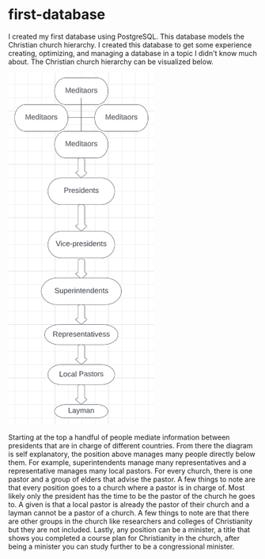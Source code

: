 # first-database
I created my first database using PostgreSQL. This database models the Christian church hierarchy. I created this database to get some experience creating, optimizing, and managing a database in a topic I didn't know much about. The Christian church hierarchy can be visualized below.

![](images/church_hierarchy.png)

Starting at the top a handful of people mediate information between presidents that are in charge of different countries. From there the diagram is self explanatory, the position above manages many people directly below them. For example, superintendents manage many representatives and a representative manages many local pastors. For every church, there is one pastor and a group of elders that advise the pastor. A few things to note are that every position goes to a church where a pastor is in charge of. Most likely only the president has the time to be the pastor of the church he goes to. A given is that a local pastor is already the pastor of their church and a layman cannot be a pastor of a church. A few things to note are that there are other groups in the church like researchers and colleges of Christianity but they are not included. Lastly, any position can be a minister, a title that shows you completed a course plan for Christianity in the church, after being a minister you can study further to be a congressional minister. 
